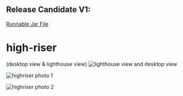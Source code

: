 ## Release Candidate V1:

[Runnable Jar File](https://git.informatik.uni-kiel.de/stu126998/high-riser/raw/master/releases/highriser-v1.jar)


# high-riser
(desktop view & lighthouse view)
![lighthouse view and desktop view](https://git.informatik.uni-kiel.de/stu126998/high-riser/raw/master/media/lighthouse-view.png)

![highriser photo 1](https://git.informatik.uni-kiel.de/stu126998/high-riser/raw/master/media/highriser1.png)

![highriser photo 2](https://git.informatik.uni-kiel.de/stu126998/high-riser/raw/master/media/highriser2.png)